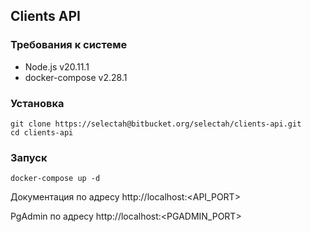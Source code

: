 ## Clients API

### Требования к системе
- Node.js v20.11.1
- docker-compose v2.28.1


### Установка
```
git clone https://selectah@bitbucket.org/selectah/clients-api.git
cd clients-api
```

### Запуск
```
docker-compose up -d
```

Документация по адресу http://localhost:<API_PORT>

PgAdmin по адресу http://localhost:<PGADMIN_PORT>
